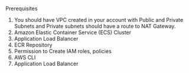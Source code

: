 Prerequisites

1. You should have VPC created in your account with Public and Private Subnets and Private subnets should have a route to NAT Gateway.
2. Amazon Elastic Container Service (ECS) Cluster
3. Application Load Balancer
4. ECR Repository
5. Permission to Create IAM roles, policies
6. AWS CLI
7. Application Load Balancer
